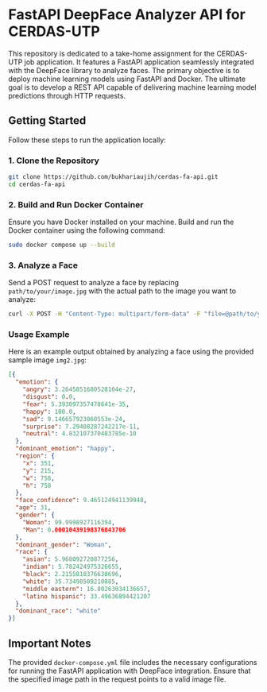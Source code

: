 # FastAPI DeepFace Analyzer API for CERDAS-UTP

This repository is dedicated to a take-home assignment for the CERDAS-UTP job application. It features a FastAPI application seamlessly integrated with the DeepFace library to analyze faces. The primary objective is to deploy machine learning models using FastAPI and Docker. The ultimate goal is to develop a REST API capable of delivering machine learning model predictions through HTTP requests.

## Getting Started

Follow these steps to run the application locally:

### 1. Clone the Repository

```bash
git clone https://github.com/bukhariaujih/cerdas-fa-api.git
cd cerdas-fa-api
```

### 2. Build and Run Docker Container

Ensure you have Docker installed on your machine. Build and run the Docker container using the following command:

```bash
sudo docker compose up --build
```

### 3. Analyze a Face

Send a POST request to analyze a face by replacing `path/to/your/image.jpg` with the actual path to the image you want to analyze:

```bash
curl -X POST -H "Content-Type: multipart/form-data" -F "file=@path/to/your/image.jpg" http://0.0.0.0:8090/analyze-face
```


### Usage Example

Here is an example output obtained by analyzing a face using the provided sample image `img2.jpg`:

```json
[{
  "emotion": {
    "angry": 3.2645851680528104e-27,
    "disgust": 0.0,
    "fear": 5.393097357478641e-35,
    "happy": 100.0,
    "sad": 9.146657923060553e-24,
    "surprise": 7.29408287242217e-11,
    "neutral": 4.832107370483785e-10
  },
  "dominant_emotion": "happy",
  "region": {
    "x": 351,
    "y": 215,
    "w": 758,
    "h": 758
  },
  "face_confidence": 9.465124941139948,
  "age": 31,
  "gender": {
    "Woman": 99.9998927116394,
    "Man": 0.00010439198376843706
  },
  "dominant_gender": "Woman",
  "race": {
    "asian": 5.968092720877256,
    "indian": 5.782424975326655,
    "black": 2.2155818376638696,
    "white": 35.73490509210885,
    "middle eastern": 16.80263034136657,
    "latino hispanic": 33.49636894421207
  },
  "dominant_race": "white"
}]
```

## Important Notes

The provided `docker-compose.yml` file includes the necessary configurations for running the FastAPI application with DeepFace integration.
Ensure that the specified image path in the request points to a valid image file.

